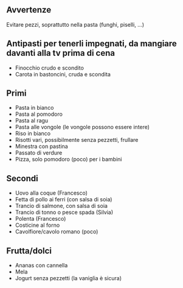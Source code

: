 ## Avvertenze
Evitare pezzi, soprattutto nella pasta (funghi, piselli, ...)

## Antipasti per tenerli impegnati, da mangiare davanti alla tv prima di cena
- Finocchio crudo e scondito
- Carota in bastoncini, cruda e scondita

## Primi
- Pasta in bianco
- Pasta al pomodoro
- Pasta al ragu
- Pasta alle vongole (le vongole possono essere intere)
- Riso in bianco
- Risotti vari, possibilmente senza pezzetti, frullare
- Minestra con pastina
- Passato di verdure
- Pizza, solo pomodoro (poco) per i bambini

## Secondi
- Uovo alla coque (Francesco)
- Fetta di pollo ai ferri (con salsa di soia)
- Trancio di salmone, con salsa di soia
- Trancio di tonno o pesce spada (Silvia)
- Polenta (Francesco)
- Costicine al forno
- Cavolfiore/cavolo romano (poco)

## Frutta/dolci
- Ananas con cannella
- Mela
- Jogurt senza pezzetti (la vaniglia è sicura)
